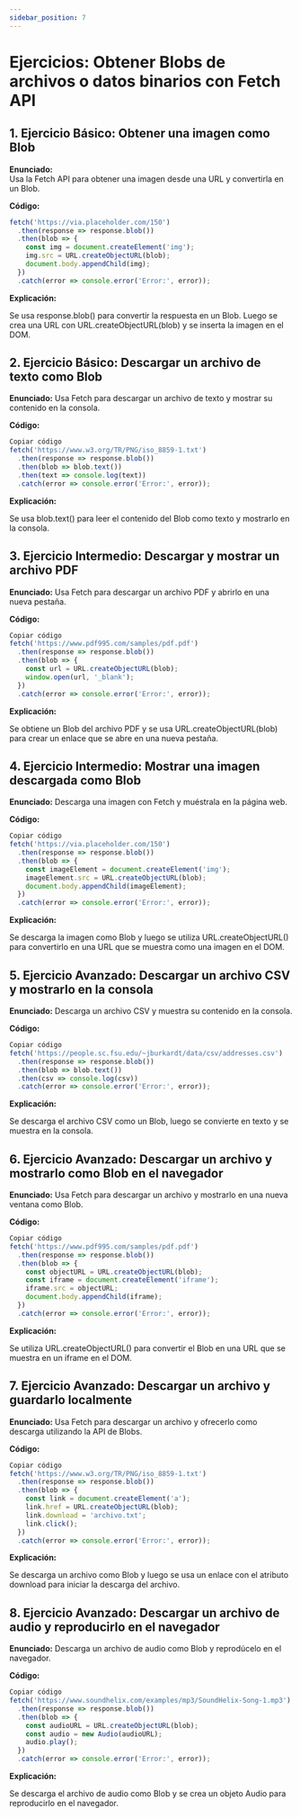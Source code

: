 ```yaml
---
sidebar_position: 7
---
```

# Ejercicios: Obtener Blobs de archivos o datos binarios con Fetch API

## 1. Ejercicio Básico: Obtener una imagen como Blob
**Enunciado:**  
Usa la Fetch API para obtener una imagen desde una URL y convertirla en un Blob.

**Código:**
```js
fetch('https://via.placeholder.com/150')
  .then(response => response.blob())
  .then(blob => {
    const img = document.createElement('img');
    img.src = URL.createObjectURL(blob);
    document.body.appendChild(img);
  })
  .catch(error => console.error('Error:', error));
  ```
**Explicación:**

Se usa response.blob() para convertir la respuesta en un Blob.
Luego se crea una URL con URL.createObjectURL(blob) y se inserta la imagen en el DOM.
## 2. Ejercicio Básico: Descargar un archivo de texto como Blob
**Enunciado:**
Usa Fetch para descargar un archivo de texto y mostrar su contenido en la consola.

**Código:**
```js
Copiar código
fetch('https://www.w3.org/TR/PNG/iso_8859-1.txt')
  .then(response => response.blob())
  .then(blob => blob.text())
  .then(text => console.log(text))
  .catch(error => console.error('Error:', error));
 ```
**Explicación:**

Se usa blob.text() para leer el contenido del Blob como texto y mostrarlo en la consola.

## 3. Ejercicio Intermedio: Descargar y mostrar un archivo PDF
**Enunciado:**
Usa Fetch para descargar un archivo PDF y abrirlo en una nueva pestaña.

**Código:**
```js
Copiar código
fetch('https://www.pdf995.com/samples/pdf.pdf')
  .then(response => response.blob())
  .then(blob => {
    const url = URL.createObjectURL(blob);
    window.open(url, '_blank');
  })
  .catch(error => console.error('Error:', error));
 ```
**Explicación:**

Se obtiene un Blob del archivo PDF y se usa URL.createObjectURL(blob) para crear un enlace que se abre en una nueva pestaña.

## 4. Ejercicio Intermedio: Mostrar una imagen descargada como Blob
**Enunciado:**
Descarga una imagen con Fetch y muéstrala en la página web.

**Código:**
```js
Copiar código
fetch('https://via.placeholder.com/150')
  .then(response => response.blob())
  .then(blob => {
    const imageElement = document.createElement('img');
    imageElement.src = URL.createObjectURL(blob);
    document.body.appendChild(imageElement);
  })
  .catch(error => console.error('Error:', error));
 ```
**Explicación:**

Se descarga la imagen como Blob y luego se utiliza URL.createObjectURL() para convertirlo en una URL que se muestra como una imagen en el DOM.

## 5. Ejercicio Avanzado: Descargar un archivo CSV y mostrarlo en la consola
**Enunciado:**
Descarga un archivo CSV y muestra su contenido en la consola.

**Código:**
```js
Copiar código
fetch('https://people.sc.fsu.edu/~jburkardt/data/csv/addresses.csv')
  .then(response => response.blob())
  .then(blob => blob.text())
  .then(csv => console.log(csv))
  .catch(error => console.error('Error:', error));
 ```
**Explicación:**

Se descarga el archivo CSV como un Blob, luego se convierte en texto y se muestra en la consola.

## 6. Ejercicio Avanzado: Descargar un archivo y mostrarlo como Blob en el navegador
**Enunciado:**
Usa Fetch para descargar un archivo y mostrarlo en una nueva ventana como Blob.

**Código:**
```js
Copiar código
fetch('https://www.pdf995.com/samples/pdf.pdf')
  .then(response => response.blob())
  .then(blob => {
    const objectURL = URL.createObjectURL(blob);
    const iframe = document.createElement('iframe');
    iframe.src = objectURL;
    document.body.appendChild(iframe);
  })
  .catch(error => console.error('Error:', error));
 ```
**Explicación:**

Se utiliza URL.createObjectURL() para convertir el Blob en una URL que se muestra en un iframe en el DOM.

## 7. Ejercicio Avanzado: Descargar un archivo y guardarlo localmente
**Enunciado:**
Usa Fetch para descargar un archivo y ofrecerlo como descarga utilizando la API de Blobs.

**Código:**
```js
Copiar código
fetch('https://www.w3.org/TR/PNG/iso_8859-1.txt')
  .then(response => response.blob())
  .then(blob => {
    const link = document.createElement('a');
    link.href = URL.createObjectURL(blob);
    link.download = 'archivo.txt';
    link.click();
  })
  .catch(error => console.error('Error:', error));
 ```
**Explicación:**

Se descarga un archivo como Blob y luego se usa un enlace con el atributo download para iniciar la descarga del archivo.

## 8. Ejercicio Avanzado: Descargar un archivo de audio y reproducirlo en el navegador
**Enunciado:**
Descarga un archivo de audio como Blob y reprodúcelo en el navegador.

**Código:**
```js
Copiar código
fetch('https://www.soundhelix.com/examples/mp3/SoundHelix-Song-1.mp3')
  .then(response => response.blob())
  .then(blob => {
    const audioURL = URL.createObjectURL(blob);
    const audio = new Audio(audioURL);
    audio.play();
  })
  .catch(error => console.error('Error:', error));
 ```
**Explicación:**

Se descarga el archivo de audio como Blob y se crea un objeto Audio para reproducirlo en el navegador.